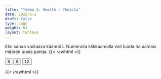 ```yaml
---
title: "Teema 1: Health - Yhdistä"
date: 2022-6-1
draft: false
type: page
weight: 63
layout: tehtava
---
```

Etsi sanaa vastaava käännös. Numeroita klikkaamalla voit luoda haluamasi määrän uusia pareja.
{{< rawhtml >}}
<link rel="stylesheet" type="text/css" href="/css/yhdistely.css"/>
<div id="nappulat">
    <button id="kuusi">
    6
    </button>
    <button id="yhdeksän">
    9
    </button>
    <button id="kakstoista">
    12
    </button>
    </div>
<div id="tehtava" class="grid grid-cols-2">
 <div><ul id="terms"> </ul></div>
 <div><ul id="defs"> </ul></div>

</div>

<script> 
 
 //Execute a JavaScript immediately after a page has been loaded
window.onload = function() {

  //Data for terms and definitions. This can be stored in a separate .js file, in a JSON file or here in the main file
   var data = {
    terms: [{

     index: 0, text: 'blood vessel'
}, { index: 1, text: 'bone marrow'
}, { index: 2, text: 'brain'
}, { index: 3, text: 'gland'
}, { index: 4, text: 'heart'
}, { index: 5, text: 'kidney'
}, { index: 6, text: 'liver'
}, { index: 7, text: 'lungs'
}, { index: 8, text: 'musculature'
}, { index: 9, text: 'nerve'
}, { index: 10, text: 'nervous system'
}, { index: 11, text: 'skull'
}, { index: 12, text: 'spine'
}, { index: 13, text: 'stomach'
}, { index: 14, text: 'thyroid'
}, { index: 15, text: 'circulation'
}, { index: 16, text: 'digestion'
}, { index: 17, text: 'metabolism'
}, { index: 18, text: 'respiration'
}, { index: 19, text: 'blood pressure'
}, { index: 20, text: 'blood sugar'
}, { index: 21, text: 'pulse'
}, { index: 22, text: 'dentist'
}, { index: 23, text: 'GP, general practitioner'
}, { index: 24, text: 'midwife'
}, { index: 25, text: 'paramedic'
}, { index: 26, text: 'patient'
}, { index: 27, text: 'pharmacist'
}, { index: 28, text: 'practical nurse'
}, { index: 29, text: 'psychologist'
}, { index: 30, text: 'RN, (registered) nurse'
}, { index: 31, text: 'surgeon'
}, { index: 32, text: 'ache, pain'
}, { index: 33, text: 'bruise'
}, { index: 34, text: 'burn'
}, { index: 35, text: 'fracture'
}, { index: 36, text: 'illness, sickness, disease, ailment'
}, { index: 37, text: 'injury'
}, { index: 38, text: 'rash'
}, { index: 39, text: 'sprain'
}, { index: 40, text: 'wound, cut'
}, { index: 41, text: 'diarrhoea (BrE), diarrhea (AmE)'
}, { index: 42, text: 'flu'
}, { index: 43, text: 'heartburn'
}, { index: 44, text: 'heatstroke'
}, { index: 45, text: 'sore throat'
}, { index: 46, text: 'sunstroke'
}, { index: 47, text: 'vomit'
}, { index: 48, text: 'cancer'
}, { index: 49, text: 'diabetes'
}, { index: 50, text: 'heart attack'
}, { index: 51, text: 'obesity'
}, { index: 52, text: 'tumour (BrE), tumor (AmE)'
}, { index: 53, text: 'addiction'
}, { index: 54, text: 'depression'
}, { index: 55, text: 'overdose'
}, { index: 56, text: 'diagnosis'
}, { index: 57, text: 'medical examination'
}, { index: 58, text: 'antidepressant'
}, { index: 59, text: 'band-aid (AmE) (sticking) plaster'
}, { index: 60, text: '(plaster) cast'
}, { index: 61, text: 'cold compress'
}, { index: 62, text: 'contraceptive (device)'
}, { index: 63, text: 'eye drops'
}, { index: 64, text: 'inhaler'
}, { index: 65, text: 'ointment'
}, { index: 66, text: 'painkiller'
}, { index: 67, text: 'stitches'
}, { index: 68, text: 'injection'
}, { index: 69, text: 'jab, vaccination'
}, { index: 70, text: 'operation, surgery'
}, { index: 71, text: 'rehabilitation'
}, { index: 72, text: 'resuscitation'
}, { index: 73, text: 'therapy'
}, { index: 74, text: 'vaccine'
}, { index: 75, text: 'hospital'
}, { index: 76, text: 'intensive care unit (ICU)'
}, { index: 77, text: 'laboratory'
}, { index: 78, text: 'reception'


},

    ],

  definitions: [{
    
     index: 0, text: 'verisuoni'
}, { index: 1, text: 'luuydin'
}, { index: 2, text: 'aivot'
}, { index: 3, text: 'rauhanen'
}, { index: 4, text: 'sydän'
}, { index: 5, text: 'munuainen'
}, { index: 6, text: 'maksa'
}, { index: 7, text: 'keuhkot'
}, { index: 8, text: 'lihaksisto'
}, { index: 9, text: 'hermo'
}, { index: 10, text: 'hermosto'
}, { index: 11, text: 'pääkallo'
}, { index: 12, text: 'selkäranka'
}, { index: 13, text: 'vatsalaukku'
}, { index: 14, text: 'kilpirauhanen'
}, { index: 15, text: 'verenkierto'
}, { index: 16, text: 'ruoansulatus'
}, { index: 17, text: 'aineenvaihdunta'
}, { index: 18, text: 'hengitys'
}, { index: 19, text: 'verenpaine'
}, { index: 20, text: 'verensokeri'
}, { index: 21, text: 'pulssi'
}, { index: 22, text: 'hammaslääkäri'
}, { index: 23, text: 'yleislääkäri'
}, { index: 24, text: 'kätilö'
}, { index: 25, text: 'ensihoitaja'
}, { index: 26, text: 'potilas'
}, { index: 27, text: 'farmaseutti'
}, { index: 28, text: 'lähihoitaja'
}, { index: 29, text: 'psykologi'
}, { index: 30, text: 'sairaanhoitaja'
}, { index: 31, text: 'kirurgi'
}, { index: 32, text: 'kipu, särky'
}, { index: 33, text: 'ruhje, mustelma'
}, { index: 34, text: 'palovamma'
}, { index: 35, text: 'murtuma'
}, { index: 36, text: 'sairaus'
}, { index: 37, text: 'vamma'
}, { index: 38, text: 'ihottuma'
}, { index: 39, text: 'venähdys, revähdys'
}, { index: 40, text: 'haava'
}, { index: 41, text: 'ripuli'
}, { index: 42, text: 'flunssa'
}, { index: 43, text: 'närästys'
}, { index: 44, text: 'lämpöhalvaus'
}, { index: 45, text: 'kurkkukipu'
}, { index: 46, text: 'auringonpistos'
}, { index: 47, text: 'oksentaa'
}, { index: 48, text: 'syöpä'
}, { index: 49, text: 'diabetes'
}, { index: 50, text: 'sydänkohtaus'
}, { index: 51, text: 'ylipaino'
}, { index: 52, text: 'kasvain'
}, { index: 53, text: 'riippuvuus'
}, { index: 54, text: 'masennus'
}, { index: 55, text: 'yliannostus'
}, { index: 56, text: 'diagnoosi'
}, { index: 57, text: 'lääkärintarkastus'
}, { index: 58, text: 'mielialalääke'
}, { index: 59, text: 'laastari'
}, { index: 60, text: 'kipsi'
}, { index: 61, text: 'kylmäpakkaus'
}, { index: 62, text: 'ehkäisyväline'
}, { index: 63, text: 'silmätipat'
}, { index: 64, text: 'inhalaattori'
}, { index: 65, text: 'voide'
}, { index: 66, text: 'särkylääke'
}, { index: 67, text: 'tikit'
}, { index: 68, text: 'ruiske'
}, { index: 69, text: 'rokotus'
}, { index: 70, text: 'leikkaus'
}, { index: 71, text: 'kuntoutus'
}, { index: 72, text: 'elvytys'
}, { index: 73, text: 'terapia'
}, { index: 74, text: 'rokote'
}, { index: 75, text: 'sairaala'
}, { index: 76, text: 'teho-osasto'
}, { index: 77, text: 'laboratorio'
}, { index: 78, text: 'vastaanotto'



},

    ],
    //this creates matches for indexes. This is a sort of an Answer Sheet
    pairs: {
      0: 0,
      1: 1,
      2: 2,
      3: 3,
      4: 4,
      5: 5,
      6: 6,
      7: 7,
      8: 8,
      9: 9,
      10: 10,
      11: 11,
      12: 12,
      13: 13,
      14: 14,
      15: 15,
      16: 16,
      17: 17,
      18: 18,
      19: 19,
      20: 20,
      21: 21,
      22: 22,
      23: 23,
      24: 24,
      25: 25,
      26: 26,
      27: 27,
      28: 28,
      29: 29,
      30: 30,
      31: 31,
      32: 32,
      33: 33,
      34: 34,
      35: 35,
      36: 36,
      37: 37,
      38: 38,
      39: 39,
      40: 40,
      41: 41,
      42: 42,
      43: 43,
      44: 44,
      45: 45,
      46: 46,
      47: 47,
      48: 48,
      49: 49,
      50: 50,
      51: 51,
      52: 52,
      53: 53,
      54: 54,
      55: 55,
      56: 56,
      57: 57,
      58: 58,
      59: 59,
      60: 60,
      61: 61,
      62: 62,
      63: 63,
      64: 64,
      65: 65,
      66: 66,
      67: 67,
      68: 68,
      69: 69,
      70: 70,
      71: 71,
      72: 72,
      73: 73,
      74: 74,
      75: 75,
      76: 76,
      77: 77,
      78: 78,
    }
  };
    
for (var a=[],i=0;i<79;++i) a[i]=i;

function shufflee(array) {
  var tmp, current, top = array.length;
  if(top) while(--top) {
    current = Math.floor(Math.random() * (top + 1));
    tmp = array[current];
    array[current] = array[top];
    array[top] = tmp;
  }
  return array;
}

a = shufflee(a);
  

  var selectedTerm = null, //to make sure none is selected onload
    selectedDef = null,
    termsContainer = document.querySelector("#terms"), //list of terms
    defsContainer = document.querySelector("#defs"); //list of definitions

  //This function takes two arguments, that is one term and one def to compare if they match. It returns True or False after compairing values of the "pairs" object property.     
  function isMatch(termIndex, defIndex) {
    return data.pairs[termIndex] === defIndex;
  }

  //This function adds HTML elements and content to the specified container (UL).
  function createListHTML(list, container) {
    container.innerHTML = ""; //first, clean up any existing LI elements
    for (var i = 0; i < 79; i++) {
      container.innerHTML = container.innerHTML + "<li data-index='" + list[i]["index"] + "'>" + "<span>" + list[i]["text"] + "</span>" + "</li>";

    }
  }

function addCSS(css){
  var elem=document.createElement('style');
  if(elem.styleSheet && !elem.sheet)elem.styleSheet.cssText=css;
  else elem.appendChild(document.createTextNode(css));
  document.getElementsByTagName('head')[0].appendChild(elem); 
}

  createListHTML(data.terms, termsContainer);
  createListHTML(data.definitions, defsContainer);

  //listen for a "click" event on a list of Terms and store the clicked object in the target object
  termsContainer.addEventListener("click", function(e) {
    var target = e.target.parentNode;
    if (target.className === "score")
      return;
    var termIndex = Number(target.getAttribute("data-index"));
    //the condition is that only one LI can be selected
    if (selectedTerm !== null && selectedTerm !== termIndex) {
      termsContainer.querySelector("li[data-index='" + selectedTerm + "']").removeAttribute("data-selected");
    }

    //deletion of the decoration
    if (target.hasAttribute("data-selected")) {
      target.removeAttribute("data-selected");
      selectedTerm = null;
    }
    //selecting on click	
    else {
      target.setAttribute("data-selected", true);
      selectedTerm = termIndex;
    }

    if (selectedTerm !== null && selectedDef !== null) {
      var term = document.querySelector("#terms [data-index='" + selectedTerm + "']");
      var def = document.querySelector("#defs [data-index='" + selectedDef + "']");
      if (isMatch(selectedTerm, selectedDef)) {
				term.className = "score";
        def.className = "score";
  			numero++;
   			term.style.order = (numero);
   			def.style.order = (numero);
            }
      selectedTerm = null;
      selectedDef = null;
      term.removeAttribute("data-selected");
      def.removeAttribute("data-selected");
			    }
  })

  defsContainer.addEventListener("click", function(e) {
    var target = e.target.parentNode;
    if (target.className === "score")
      return;
    var defIndex = Number(target.getAttribute("data-index"));
    var defText = Number(target.getAttribute("data-index"))

    if (selectedDef !== null && selectedDef !== defIndex) {
      defsContainer.querySelector("li[data-index='" + selectedDef + "']").removeAttribute("data-selected");
    }

    if (target.hasAttribute("data-selected"))
      target.removeAttribute("data-selected");
    else
      target.setAttribute("data-selected", true);
    selectedDef = Number(target.getAttribute("data-index"));
    if (selectedTerm !== null && selectedDef !== null) {
      //var term = document.querySelector("#terms [data-index='"+selectedTerm+"']");
      var term = termsContainer.querySelector("[data-index='" + selectedTerm + "']");
      //var def = document.querySelector("#defs [data-index='"+selectedDef+"']");
      var def = defsContainer.querySelector("[data-index='" + selectedDef + "']");
      if (isMatch(selectedTerm, selectedDef)) {
				term.className = "score";
        def.className = "score";
  			numero++;
   			term.style.order = (numero);
   			def.style.order = (numero);
       }
      
      selectedTerm = null; //poista napautusten valinta
      selectedDef = null; //poista napautusten valinta
      term.removeAttribute("data-selected");
      def.removeAttribute("data-selected");
    }
  })

  function shuffle() {
    randomSort(data.terms)
    randomSort(data.definitions)
    createListHTML(data.terms, termsContainer)
    createListHTML(data.definitions, defsContainer)
    addCSS("div#tehtava li[data-index]{display: none;}")
    addCSS("div#tehtava li[data-index='" + a[0] + "']{display: flex;}")
		addCSS("div#tehtava li[data-index='" + a[1] + "']{display: flex;}")
    addCSS("div#tehtava li[data-index='" + a[2] + "']{display: flex;}")
    addCSS("div#tehtava li[data-index='" + a[3] + "']{display: flex;}")
    addCSS("div#tehtava li[data-index='" + a[4] + "']{display: flex;}")
    addCSS("div#tehtava li[data-index='" + a[5] + "']{display: flex;}")
  }
  
    function shuffle9() {
    randomSort(data.terms)
    randomSort(data.definitions)
    createListHTML(data.terms, termsContainer)
    createListHTML(data.definitions, defsContainer)
		addCSS("div#tehtava li[data-index]{display: none;}")
    addCSS("div#tehtava li[data-index='" + a[0] + "']{display: flex;}")
		addCSS("div#tehtava li[data-index='" + a[1] + "']{display: flex;}")
    addCSS("div#tehtava li[data-index='" + a[2] + "']{display: flex;}")
    addCSS("div#tehtava li[data-index='" + a[3] + "']{display: flex;}")
    addCSS("div#tehtava li[data-index='" + a[4] + "']{display: flex;}")
    addCSS("div#tehtava li[data-index='" + a[5] + "']{display: flex;}")
    addCSS("div#tehtava li[data-index='" + a[6] + "']{display: flex;}")
    addCSS("div#tehtava li[data-index='" + a[7] + "']{display: flex;}")
    addCSS("div#tehtava li[data-index='" + a[8] + "']{display: flex;}")
  }
  
      function shuffle12() {
    randomSort(data.terms)
    randomSort(data.definitions)
    createListHTML(data.terms, termsContainer)
    createListHTML(data.definitions, defsContainer)
addCSS("div#tehtava li[data-index]{display: none;}")
    addCSS("div#tehtava li[data-index='" + a[0] + "']{display: flex;}")
		addCSS("div#tehtava li[data-index='" + a[1] + "']{display: flex;}")
    addCSS("div#tehtava li[data-index='" + a[2] + "']{display: flex;}")
    addCSS("div#tehtava li[data-index='" + a[3] + "']{display: flex;}")
    addCSS("div#tehtava li[data-index='" + a[4] + "']{display: flex;}")
    addCSS("div#tehtava li[data-index='" + a[5] + "']{display: flex;}")
    addCSS("div#tehtava li[data-index='" + a[6] + "']{display: flex;}")
    addCSS("div#tehtava li[data-index='" + a[7] + "']{display: flex;}")
    addCSS("div#tehtava li[data-index='" + a[8] + "']{display: flex;}")
    addCSS("div#tehtava li[data-index='" + a[9] + "']{display: flex;}")
		addCSS("div#tehtava li[data-index='" + a[10] + "']{display: flex;}")
    addCSS("div#tehtava li[data-index='" + a[11] + "']{display: flex;}")
    addCSS("div#tehtava li[data-index='" + a[12] + "']{display: flex;}")
  }
  
  
  function randomSort(array) {
    var currentIndex = array.length,
      temporaryValue, randomIndex;

    // While there remain elements to shuffle...

    while (currentIndex !== 0) {

      // Pick a remaining element...
      randomIndex = Math.floor(Math.random() * currentIndex);
      currentIndex -= 1;

      // And swap it with the current element. SWAP
      temporaryValue = array[currentIndex];
      array[currentIndex] = array[randomIndex];
      array[randomIndex] = temporaryValue;
    }

    return array;
  }

  shuffle(); 
  
  document.getElementById("kuusi").addEventListener("click", function() {
        shuffle();
        a = shufflee(a);
      }   
       )
  document.getElementById("yhdeksän").addEventListener("click", function() {
        shuffle9();
        a = shufflee(a);
      }   
       )
  document.getElementById("kakstoista").addEventListener("click", function() {
        shuffle12();
        a = shufflee(a);
      }   
       )
       
  }

var numero = 0;

</script>
{{< /rawhtml >}}